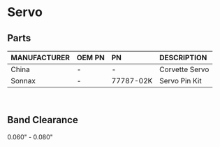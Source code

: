 # Servo

## Parts

| MANUFACTURER | OEM PN | PN | DESCRIPTION |
| :- | :- | :- | :- |
| China | - | - | Corvette Servo |
| Sonnax | - | 77787-02K | Servo Pin Kit |

&nbsp;

## Band Clearance

0.060" - 0.080"
